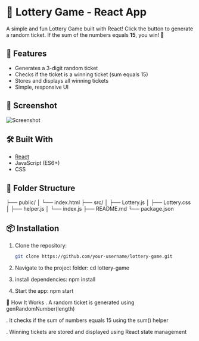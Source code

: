 # 🎲 Lottery Game - React App

A simple and fun Lottery Game built with React! Click the button to generate a random ticket. If the sum of the numbers equals **15**, you win! 🎉

## 🚀 Features

- Generates a 3-digit random ticket
- Checks if the ticket is a winning ticket (sum equals 15)
- Stores and displays all winning tickets
- Simple, responsive UI

## 📸 Screenshot

![Screenshot](./screenshot.png) <!-- Add an actual screenshot image in the root folder with the name "screenshot.png" -->

## 🛠️ Built With

- [React](https://reactjs.org/)
- JavaScript (ES6+)
- CSS

## 📁 Folder Structure
├── public/ │ └── index.html ├── src/ │ ├── Lottery.js │ ├── Lottery.css │ ├── helper.js │ └── index.js ├── README.md └── package.json



## 📦 Installation

1. Clone the repository:
   ```bash
   git clone https://github.com/your-username/lottery-game.git

2. Navigate to the project folder:
   cd lottery-game

3. install dependencies:
   npm install

4. Start the app:
npm start

🧠 How It Works
. A random ticket is generated using genRandomNumber(length)

. It checks if the sum of numbers equals 15 using the sum() helper

. Winning tickets are stored and displayed using React state management









